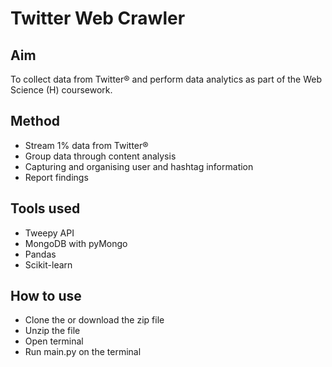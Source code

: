 # Twitter Web Crawler
## Aim
To collect data from Twitter&reg; and perform data analytics as part of the Web Science (H) coursework.

## Method
* Stream 1% data from Twitter&reg;
* Group data through content analysis
* Capturing and organising user and hashtag information
* Report findings

## Tools used
* Tweepy API
* MongoDB with pyMongo
* Pandas
* Scikit-learn

## How to use
* Clone the or download the zip file
* Unzip the file
* Open terminal
* Run main.py on the terminal

